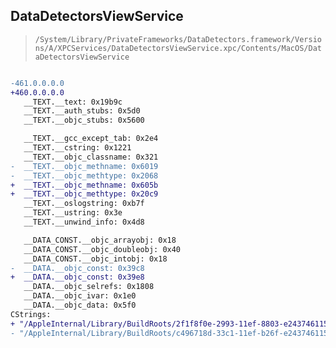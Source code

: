 ## DataDetectorsViewService

> `/System/Library/PrivateFrameworks/DataDetectors.framework/Versions/A/XPCServices/DataDetectorsViewService.xpc/Contents/MacOS/DataDetectorsViewService`

```diff

-461.0.0.0.0
+460.0.0.0.0
   __TEXT.__text: 0x19b9c
   __TEXT.__auth_stubs: 0x5d0
   __TEXT.__objc_stubs: 0x5600

   __TEXT.__gcc_except_tab: 0x2e4
   __TEXT.__cstring: 0x1221
   __TEXT.__objc_classname: 0x321
-  __TEXT.__objc_methname: 0x6019
-  __TEXT.__objc_methtype: 0x2068
+  __TEXT.__objc_methname: 0x605b
+  __TEXT.__objc_methtype: 0x20c9
   __TEXT.__oslogstring: 0xb7f
   __TEXT.__ustring: 0x3e
   __TEXT.__unwind_info: 0x4d8

   __DATA_CONST.__objc_arrayobj: 0x18
   __DATA_CONST.__objc_doubleobj: 0x40
   __DATA_CONST.__objc_intobj: 0x18
-  __DATA.__objc_const: 0x39c8
+  __DATA.__objc_const: 0x39e8
   __DATA.__objc_selrefs: 0x1808
   __DATA.__objc_ivar: 0x1e0
   __DATA.__objc_data: 0x5f0
CStrings:
+ "/AppleInternal/Library/BuildRoots/2f1f8f0e-2993-11ef-8803-e2437461156c/Library/Caches/com.apple.xbs/Sources/DataDetectors_executables/DataDetectorsViewService/Actions/DDContactUtils.m"
- "/AppleInternal/Library/BuildRoots/c496718d-33c1-11ef-b26f-e2437461156c/Library/Caches/com.apple.xbs/Sources/DataDetectors_executables/DataDetectorsViewService/Actions/DDContactUtils.m"

```

